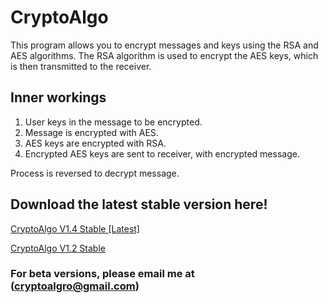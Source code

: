 # CryptoAlgo
This program allows you to encrypt messages and keys using the RSA and AES algorithms. The RSA algorithm is used to encrypt the AES keys, which is then transmitted to the receiver.

## Inner workings
1. User keys in the message to be encrypted.
2. Message is encrypted with AES.
3. AES keys are encrypted with RSA.
4. Encrypted AES keys are sent to receiver, with encrypted message.

Process is reversed to decrypt message.

## Download the latest stable version here!

[CryptoAlgo V1.4 Stable [Latest]](https://doc-0g-9k-docs.googleusercontent.com/docs/securesc/5red41rt8k94h71rtrdmj1789pg29u97/4mhe97313apv3caqut0htuvq6fnki4iq/1587634500000/11462461938481213044/11462461938481213044/1dbefPDKdqNMQ2phmA4l53F_V7bDZMB8b?e=download&authuser=2)

[CryptoAlgo V1.2 Stable](https://doc-0k-9k-docs.googleusercontent.com/docs/securesc/5red41rt8k94h71rtrdmj1789pg29u97/pqubvkh1ua558pfnm7anctmkug5gbqr4/1587634425000/11462461938481213044/11462461938481213044/1oYQ4S80CK-HZoaj01MwudPJFdgpi8s23?e=download&authuser=2&nonce=pcdd8leapabeq&user=11462461938481213044&hash=mf80ti1kbcau0hsf4k43f6mf7in98m03)

### For beta versions, please email me at (cryptoalgro@gmail.com)
